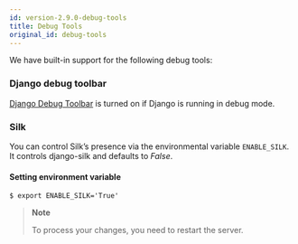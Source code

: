 ```yaml
---
id: version-2.9.0-debug-tools
title: Debug Tools
original_id: debug-tools
---
```


We have built-in support for the following debug tools:

### Django debug toolbar

[Django Debug Toolbar](https://github.com/jazzband/django-debug-toolbar) is turned on if Django is running in debug mode.

### Silk

You can control Silk’s presence via the environmental variable `ENABLE_SILK`. It controls django-silk and defaults to <em>False</em>.


#### Setting environment variable

```console
$ export ENABLE_SILK='True'
```

> **Note**
>
> To process your changes, you need to restart the server.
